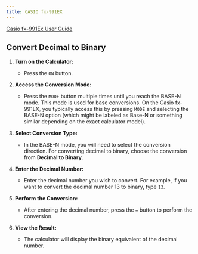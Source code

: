 ```yaml
---
title: CASIO fx-991EX
---
```


[Casio fx-991Ex User Guide](/pdfs/fx-570_991EX_EN.pdf)

## Convert Decimal to Binary

1. **Turn on the Calculator:**

   - Press the `ON` button.

2. **Access the Conversion Mode:**

   - Press the `MODE` button multiple times until you reach the BASE-N mode. This mode is used for base conversions. On the Casio fx-991EX, you typically access this by pressing `MODE` and selecting the BASE-N option (which might be labeled as Base-N or something similar depending on the exact calculator model).

3. **Select Conversion Type:**

   - In the BASE-N mode, you will need to select the conversion direction. For converting decimal to binary, choose the conversion from **Decimal to Binary**.

4. **Enter the Decimal Number:**

   - Enter the decimal number you wish to convert. For example, if you want to convert the decimal number 13 to binary, type `13`.

5. **Perform the Conversion:**

   - After entering the decimal number, press the `=` button to perform the conversion.

6. **View the Result:**
   - The calculator will display the binary equivalent of the decimal number.
